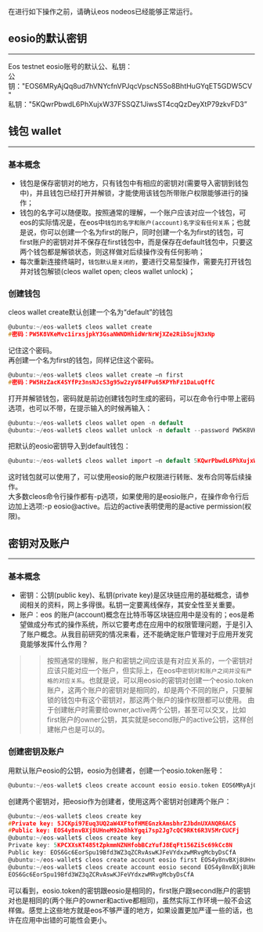在进行如下操作之前，请确认eos nodeos已经能够正常运行。
## eosio的默认密钥
----------------
Eos testnet eosio账号的默认公、私钥：<br>
公钥："EOS6MRyAjQq8ud7hVNYcfnVPJqcVpscN5So8BhtHuGYqET5GDW5CV"<br>
私钥："5KQwrPbwdL6PhXujxW37FSSQZ1JiwsST4cqQzDeyXtP79zkvFD3”<br>
## 钱包 wallet
-------------
### 基本概念
* 钱包是保存密钥对的地方，只有钱包中有相应的密钥对(需要导入密钥到钱包中)，并且钱包已经打开并解锁，才能使用该钱包所带账户权限能够进行的操作；
* 钱包的名字可以随便取。按照通常的理解，一个账户应该对应一个钱包，可eos的实际情况是，在eos中`钱包的名字和账户(account)名字没有任何关系`；也就是说，你可以创建一个名为first的账户，同时创建一个名为first的钱包，可first账户的密钥对并不保存在first钱包中，而是保存在default钱包中，只要这两个钱包都是解锁状态，则这样做对后续操作没有任何影响；
* 每次重新连接终端时，`钱包默认是关闭的`，要进行交易型操作，需要先打开钱包并对钱包解锁(cleos wallet open; cleos wallet unlock)；
### 创建钱包
cleos wallet create默认创建一个名为“default”的钱包
```c
@ubuntu:~/eos-wallet$ cleos wallet create
#密码：PW5K8VKeMvc1irxsjpkY3GsaNWNDHhidWrNrWjXZe2RibSujN3xNp
```
记住这个密码。<br>
再创建一个名为first的钱包，同样记住这个密码。
```c
@ubuntu:~/eos-wallet$ cleos wallet create –n first
#密码：PW5HzZacK4SYfPz3nsNJcS3g95w2zyV84FPu65KPYhFz1DaLuQffC
```
打开并解锁钱包，密码就是前边创建钱包时生成的密码，可以在命令行中带上密码选项，也可以不带，在提示输入的时候再输入：
```c
@ubuntu:~/eos-wallet$ cleos wallet open -n default
@ubuntu:~/eos-wallet$ cleos wallet unlock -n default --password PW5K8VKeMvc1irxsjpkY3GsaNWNDHhidWrNrWjXZe2RibSujN3xNp
```
把默认的eosio密钥导入到default钱包：
```c
@ubuntu:~/eos-wallet$ cleos wallet import –n default 5KQwrPbwdL6PhXujxW37FSSQZ1JiwsST4cqQzDeyXtP79zkvFD3
```
这时钱包就可以使用了，可以使用eosio的账户权限进行转账、发布合同等后续操作。<br>
大多数cleos命令行操作都有-p选项，如果使用的是eosio账户，在操作命令行后边加上选项:-p eosio@active。后边的active表明使用的是active permission(权限)。
## 密钥对及账户
-------------
### 基本概念
* 密钥：公钥(public key)、私钥(private key)是区块链应用的基础概念，请参阅相关的资料，网上多得很。私钥一定要离线保存，其安全性至关重要。
* 账户：eos 的账户(account)概念在比特币等区块链应用中是没有的；eos是希望做成分布式的操作系统，所以它要考虑在应用中的权限管理问题，于是引入了账户概念。从我目前研究的情况来看，还不能确定账户管理对于应用开发究竟能够发挥什么作用？
>> 按照通常的理解，账户和密钥之间应该是有对应关系的，一个密钥对应该只能对应一个账户，但实际上，在eos中`密钥对和账户之间并没有严格的对应关系`。也就是说，可以用eosio的密钥对创建一个eosio.token账户，这两个账户的密钥对是相同的，却是两个不同的账户，只要解锁的钱包中有这个密钥对，那这两个账户的操作权限都可以使用。
>> 由于创建帐户时需要给owner,active两个公钥，甚至可以交叉，比如first账户的owner公钥，其实就是second账户的active公钥，这样创建帐户也是可以的。
### 创建密钥及账户
用默认账户eosio的公钥，eosio为创建者，创建一个eosio.token账号：
```c
@ubuntu:~/eos-wallet$ cleos create account eosio eosio.token EOS6MRyAjQq8ud7hVNYcfnVPJqcVpscN5So8BhtHuGYqET5GDW5CV EOS6MRyAjQq8ud7hVNYcfnVPJqcVpscN5So8BhtHuGYqET5GDW5CV
```
创建两个密钥对，把eosio作为创建者，使用这两个密钥对创建两个账户：
```c
@ubuntu:~/eos-wallet$ cleos create key
#Private key: 5JCKpi97Euq3UQ2aW4XFtofHMEGnzkAmsbhrZJbdnUXANQR6ACS
#Public key: EOS4y8nvBXj8UHneM92e8hkYgqi7sp2Jg7cQC9RKt6R3V5MrCUCFj
@ubuntu:~/eos-wallet$ cleos create key
Private key: 5KPCXXsKT485tZpkmmNZNHfobBCzYufJ8EqFt156Zi5c69kCc8N
Public key: EOS6Gc6EorSpu19Bfd3WZ3qZCRvAswKJFeVYdxzwMRvgMcbyDsCfA
@ubuntu:~/eos-wallet$ cleos create account eosio first EOS4y8nvBXj8UHneM92e8hkYgqi7sp2Jg7cQC9RKt6R3V5MrCUCFj EOS6Gc6EorSpu19Bfd3WZ3qZCRvAswKJFeVYdxzwMRvgMcbyDsCfA
@ubuntu:~/eos-wallet$ cleos create account eosio second EOS4y8nvBXj8UHneM92e8hkYgqi7sp2Jg7cQC9RKt6R3V5MrCUCFj 
EOS6Gc6EorSpu19Bfd3WZ3qZCRvAswKJFeVYdxzwMRvgMcbyDsCfA
```
可以看到，eosio.token的密钥跟eosio是相同的，first账户跟second账户的密钥对也是相同的(两个账户的owner和active都相同)，虽然实际工作环境一般不会这样做。感觉上这些地方就是eos不够严谨的地方，如果设置更加严谨一些的话，也许在应用中出错的可能性会更小。
